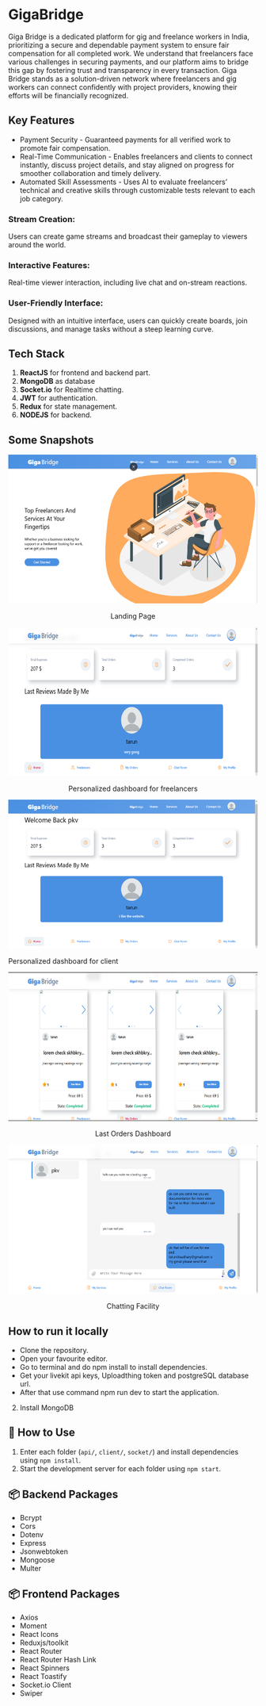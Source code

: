 # GigaBridge
Giga Bridge is a dedicated platform for gig and freelance workers in India, prioritizing a secure and dependable payment system to ensure fair compensation for all completed work. We understand that freelancers face various challenges in securing payments, and our platform aims to bridge this gap by fostering trust and transparency in every transaction. Giga Bridge stands as a solution-driven network where freelancers and gig workers can connect confidently with project providers, knowing their efforts will be financially recognized.

## Key Features
 - Payment Security - Guaranteed payments for all verified work to promote fair compensation.
 - Real-Time Communication - Enables freelancers and clients to connect instantly, discuss project details, and stay aligned on progress for smoother collaboration and timely delivery.
 - Automated Skill Assessments - Uses AI to evaluate freelancers’ technical and creative skills through customizable tests relevant to each job category.
   
### Stream Creation:
Users can create game streams and broadcast their gameplay to viewers around the world.

### Interactive Features:
Real-time viewer interaction, including live chat and on-stream reactions.

### User-Friendly Interface:
Designed with an intuitive interface, users can quickly create boards, join discussions, and manage tasks without a steep learning curve.

## Tech Stack
1. **ReactJS** for frontend and backend part.
2. **MongoDB** as database
3. **Socket.io** for Realtime chatting.
4. **JWT** for authentication.
5. **Redux** for state management.
6. **NODEJS** for backend.

## Some Snapshots
<div align="center" style={display:"flex"; flex-direction:"column"; margin-bottom:"2rem"}>
  <img src="https://github.com/pkvstar/images/blob/main/images/Screenshot%202024-11-09%20084536.png?raw=true" height="300px">
  <p>Landing Page</p>
</div>
<div align="center" style={display:"flex"; flex-direction:"column"; margin-bottom:"2rem"}>
  <img src="https://github.com/pkvstar/images/blob/main/images/Screenshot%202024-11-09%20084903.png?raw=true" height="300px">
  <p>Personalized dashboard for freelancers</p>
</div>
<div>
  <img src="https://github.com/pkvstar/images/blob/main/images/Screenshot%202024-11-09%20085640.png?raw=true" height="300px">
  <p>Personalized dashboard for client</p>
</div>
<div align="center" style={display:"flex"; flex-direction:"column"; margin-bottom:"2rem"}>
  <img src="https://github.com/pkvstar/images/blob/main/images/Screenshot%202024-11-09%20084939.png?raw=true" height="300px">
  <p>Last Orders Dashboard</p>
</div>
<div align="center" style={display:"flex"; flex-direction:"column"; margin-bottom:"2rem"}>
  <img src="https://github.com/pkvstar/images/blob/main/images/Screenshot%202024-11-09%20085442.png?raw=true" height="300px">
  <p>Chatting Facility</p>
</div>


## How to run it locally
- Clone the repository.
- Open your favourite editor.
- Go to terminal and do npm install to install dependencies.
- Get your livekit api keys, Uploadthing token and postgreSQL database url.
- After that use command npm run dev to start the application.
2. Install MongoDB

## 🔧 How to Use

1. Enter each folder (`api/`, `client/`, `socket/`) and install dependencies using `npm install`.
2. Start the development server for each folder using `npm start`.

## 📦 Backend Packages

- Bcrypt
- Cors
- Dotenv
- Express
- Jsonwebtoken
- Mongoose
- Multer

## 📦 Frontend Packages

- Axios
- Moment
- React Icons
- Reduxjs/toolkit
- React Router
- React Router Hash Link
- React Spinners
- React Toastify
- Socket.io Client
- Swiper
